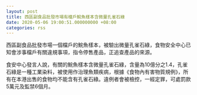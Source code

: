 ```yaml
---
layout: post
title: 西區副食品批發市場有檔戶鯇魚樣本含微量孔雀石綠
date: 2020-05-06 19:00:51.000000000 +08:00
categories: rss
---
```


西區副食品批發市場一個檔戶的鯇魚樣本，被驗出微量孔雀石綠，食物安全中心已知會涉事檔戶有關違規事項，指令停售產品，正追查產品的來源。

食安中心發言人說，有關的鯇魚樣本含微量孔雀石綠，含量為10億分之1.4，孔雀石綠是一種工業染料，被使用作治理魚類疾病，根據《食物內有害物質規例》，所有在本港出售的食物均不能含有孔雀石綠。違例者會被檢控，一經定罪，可處罰款5萬元及監禁6個月。
